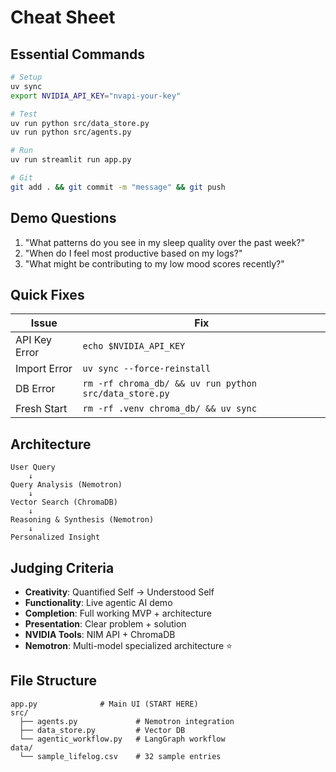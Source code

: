 # Cheat Sheet

## Essential Commands

```bash
# Setup
uv sync
export NVIDIA_API_KEY="nvapi-your-key"

# Test
uv run python src/data_store.py
uv run python src/agents.py

# Run
uv run streamlit run app.py

# Git
git add . && git commit -m "message" && git push
```

## Demo Questions

1. "What patterns do you see in my sleep quality over the past week?"
2. "When do I feel most productive based on my logs?"
3. "What might be contributing to my low mood scores recently?"

## Quick Fixes

| Issue | Fix |
|-------|-----|
| API Key Error | `echo $NVIDIA_API_KEY` |
| Import Error | `uv sync --force-reinstall` |
| DB Error | `rm -rf chroma_db/ && uv run python src/data_store.py` |
| Fresh Start | `rm -rf .venv chroma_db/ && uv sync` |

## Architecture

```
User Query
    ↓
Query Analysis (Nemotron)
    ↓
Vector Search (ChromaDB)
    ↓
Reasoning & Synthesis (Nemotron)
    ↓
Personalized Insight
```

## Judging Criteria

- **Creativity**: Quantified Self → Understood Self
- **Functionality**: Live agentic AI demo
- **Completion**: Full working MVP + architecture
- **Presentation**: Clear problem + solution
- **NVIDIA Tools**: NIM API + ChromaDB
- **Nemotron**: Multi-model specialized architecture ⭐

## File Structure

```
app.py              # Main UI (START HERE)
src/
  ├── agents.py             # Nemotron integration
  ├── data_store.py         # Vector DB
  └── agentic_workflow.py   # LangGraph workflow
data/
  └── sample_lifelog.csv    # 32 sample entries
```

